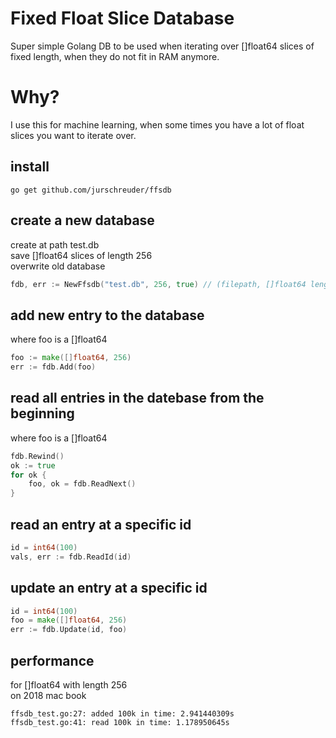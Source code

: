 Fixed Float Slice Database
==========================

Super simple Golang DB to be used when iterating over []float64 slices of fixed length, when they do not fit in RAM anymore.

# Why?

I use this for machine learning, when some times you have a lot of float slices you want to iterate over.

## install
```
go get github.com/jurschreuder/ffsdb
```

## create a new database 
create at path test.db\
save []float64 slices of length 256\
overwrite old database
```go
fdb, err := NewFfsdb("test.db", 256, true) // (filepath, []float64 length, overwrite old file)
```

## add new entry to the database
where foo is a []float64
```go
foo := make([]float64, 256)
err := fdb.Add(foo)
```

## read all entries in the datebase from the beginning
where foo is a []float64
```go
fdb.Rewind()
ok := true
for ok {
    foo, ok = fdb.ReadNext()
}
```

## read an entry at a specific id
```go
id = int64(100)
vals, err := fdb.ReadId(id)
```

## update an entry at a specific id
```go
id = int64(100)
foo = make([]float64, 256)
err := fdb.Update(id, foo)
```

## performance
for []float64 with length 256\
on 2018 mac book
```
ffsdb_test.go:27: added 100k in time: 2.941440309s
ffsdb_test.go:41: read 100k in time: 1.178950645s
```
